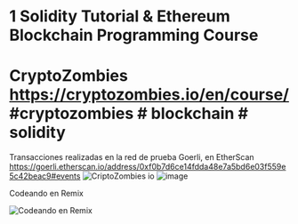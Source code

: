# 1 Solidity Tutorial & Ethereum Blockchain Programming Course #
# CryptoZombies https://cryptozombies.io/en/course/ #cryptozombies # blockchain # solidity 
Transacciones realizadas en la red de prueba Goerli, en EtherScan https://goerli.etherscan.io/address/0xf0b7d6ce14fdda48e7a5bd6e03f559e5c42beac9#events
![CriptoZombies io](https://user-images.githubusercontent.com/42863568/197650720-9bc6bcbd-019e-4b4b-9497-78dc6cec3df7.jpg)
![image](https://user-images.githubusercontent.com/42863568/197650933-8ffde2d0-ab69-4134-99f7-000c37179672.png)

Codeando en Remix

![Codeando en Remix](https://user-images.githubusercontent.com/42863568/197651057-984195f1-a115-4909-bc79-9479a0bc1ade.jpeg)
